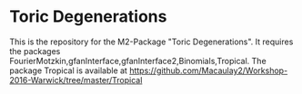 # Toric Degenerations
This is the repository for the M2-Package "Toric Degenerations".
It requires the packages FourierMotzkin,gfanInterface,gfanInterface2,Binomials,Tropical.
The package Tropical is available at https://github.com/Macaulay2/Workshop-2016-Warwick/tree/master/Tropical
